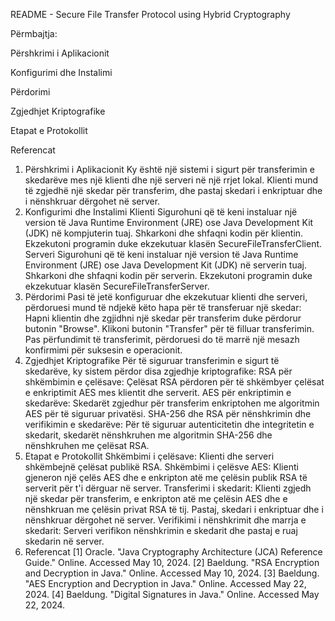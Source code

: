README - Secure File Transfer Protocol using Hybrid Cryptography

Përmbajtja:

Përshkrimi i Aplikacionit


Konfigurimi dhe Instalimi


Përdorimi


Zgjedhjet Kriptografike


Etapat e Protokollit


Referencat


1. Përshkrimi i Aplikacionit
Ky është një sistemi i sigurt për transferimin e skedarëve mes një klienti dhe një serveri në një rrjet lokal. Klienti mund të zgjedhë një skedar për transferim, dhe pastaj skedari i enkriptuar dhe i nënshkruar dërgohet në server.
2. Konfigurimi dhe Instalimi
Klienti
Sigurohuni që të keni instaluar një version të Java Runtime Environment (JRE) ose Java Development Kit (JDK) në kompjuterin tuaj.
Shkarkoni dhe shfaqni kodin për klientin.
Ekzekutoni programin duke ekzekutuar klasën SecureFileTransferClient.
Serveri
Sigurohuni që të keni instaluar një version të Java Runtime Environment (JRE) ose Java Development Kit (JDK) në serverin tuaj.
Shkarkoni dhe shfaqni kodin për serverin.
Ekzekutoni programin duke ekzekutuar klasën SecureFileTransferServer.
3. Përdorimi
Pasi të jetë konfiguruar dhe ekzekutuar klienti dhe serveri, përdoruesi mund të ndjekë këto hapa për të transferuar një skedar:
Hapni klientin dhe zgjidhni një skedar për transferim duke përdorur butonin "Browse".
Klikoni butonin "Transfer" për të filluar transferimin.
Pas përfundimit të transferimit, përdoruesi do të marrë një mesazh konfirmimi për suksesin e operacionit.
4. Zgjedhjet Kriptografike
Për të siguruar transferimin e sigurt të skedarëve, ky sistem përdor disa zgjedhje kriptografike:
RSA për shkëmbimin e çelësave: Çelësat RSA përdoren për të shkëmbyer çelësat e enkriptimit AES mes klientit dhe serverit.
AES për enkriptimin e skedarëve: Skedarët zgjedhur për transferim enkriptohen me algoritmin AES për të siguruar privatësi.
SHA-256 dhe RSA për nënshkrimin dhe verifikimin e skedarëve: Për të siguruar autenticitetin dhe integritetin e skedarit, skedarët nënshkruhen me algoritmin SHA-256 dhe nënshkruhen me çelësat RSA.
5. Etapat e Protokollit
Shkëmbimi i çelësave: Klienti dhe serveri shkëmbejnë çelësat publikë RSA.
Shkëmbimi i çelësve AES: Klienti gjeneron një çelës AES dhe e enkripton atë me çelësin publik RSA të serverit për t'i dërguar në server.
Transferimi i skedarit: Klienti zgjedh një skedar për transferim, e enkripton atë me çelësin AES dhe e nënshkruan me çelësin privat RSA të tij. Pastaj, skedari i enkriptuar dhe i nënshkruar dërgohet në server.
Verifikimi i nënshkrimit dhe marrja e skedarit: Serveri verifikon nënshkrimin e skedarit dhe pastaj e ruaj skedarin në server.
6. Referencat
[1] Oracle. "Java Cryptography Architecture (JCA) Reference Guide." Online. Accessed May 10, 2024.
[2] Baeldung. "RSA Encryption and Decryption in Java." Online. Accessed May 10, 2024.
[3] Baeldung. "AES Encryption and Decryption in Java." Online. Accessed May 22, 2024.
[4] Baeldung. "Digital Signatures in Java." Online. Accessed May 22, 2024.
